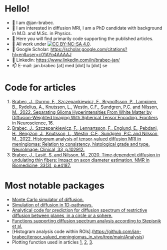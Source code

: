 # Hello!
- 👋 I am @jan-brabec.
- 👀 I am interested in diffusion MRI, I am a PhD candidate with background in M.D. and M.Sc. in Physics.
- 👀 Here you will find primarily code supporting the published articles.
- 👀 All work under [![CC BY-NC-SA 4.0][cc-by-nc-sa-shield]][cc-by-nc-sa].
- 👀 Google Scholar: https://scholar.google.com/citations?hl=en&user=c01AYp4AAAAJ
- 👀 Linkedin: https://www.linkedin.com/in/brabec-jan/
- 📫 E-mail: jan.brabec [at] med [dot] lu [dot] se

[cc-by-nc-sa]: http://creativecommons.org/licenses/by-nc-sa/4.0/
[cc-by-nc-sa-shield]: https://img.shields.io/badge/License-CC%20BY--NC--SA%204.0-lightgrey.svg

# Code for articles
1. [Brabec, J., Durmo, F., Szczepankiewicz, F., Brynolfsson, P., Lampinen, B., Rydelius, A., Knutsson, L., Westin, C.F., Sundgren, P.C. and Nilsson, M., 2022. Separating Glioma Hyperintensities From White Matter by Diffusion-Weighted Imaging With Spherical Tensor Encoding. Frontiers in Neuroscience, 16.](https://github.com/jan-brabec/tensor_valued_gliomas_in_vivo)
2. [Brabec, J., Szczepankiewicz, F., Lennartsson, F., Englund, E., Pebdani, H., Bengzon, J., Knutsson, L., Westin, C.F., Sundgren, P.C. and Nilsson, M., 2022. Histogram analysis of tensor-valued diffusion MRI in meningiomas: Relation to consistency, histological grade and type. NeuroImage: Clinical, 33, p.102912.](https://github.com/jan-brabec/tensor_valued_meningiomas_in_vivo)
3. [Brabec, J., Lasič, S. and Nilsson, M., 2020. Time‐dependent diffusion in undulating thin fibers: Impact on axon diameter estimation. NMR in Biomedicine, 33(3), p.e4187.](https://github.com/jan-brabec/undulating_fibers)

# Most notable packages
- [Monte Carlo simulator of diffusion.](https://github.com/jan-brabec/undulating_fibers/tree/master/Monte%20Carlo)
- [Simulation of diffusion in 1D-pathways.](https://github.com/jan-brabec/undulating_fibers/tree/master/Gaussian%20Sampling)
- [Analytical code for prediction for diffusion spectrum of restrictive diffusion between planes, in a circle or a sphere.](https://github.com/jan-brabec/undulating_fibers/tree/master/Analytical)
- [Functions supporting diffusion spectrum analysis according to Stepisnik et al.](https://github.com/jan-brabec/undulating_fibers/tree/master/Spectral%20Analysis/SA_functions)
- [Histogram analysis code within ROIs].(https://github.com/jan-brabec/tensor_valued_meningiomas_in_vivo/tree/main/Analysis)
- Plotting function used in articles [1](https://github.com/jan-brabec/tensor_valued_gliomas_in_vivo/tree/main/Analyze/figures), [2](https://github.com/jan-brabec/tensor_valued_meningiomas_in_vivo/tree/main/Analysis), [3](https://github.com/jan-brabec/undulating_fibers/tree/master/Spectral%20Analysis/plot_f).
